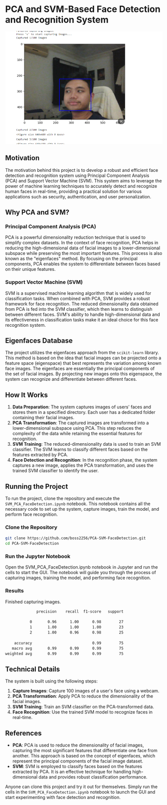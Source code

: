 # PCA and SVM-Based Face Detection and Recognition System
![PCA Face](pca_face.png)

## Motivation
The motivation behind this project is to develop a robust and efficient face detection and recognition system using Principal Component Analysis (PCA) and Support Vector Machine (SVM). This system aims to leverage the power of machine learning techniques to accurately detect and recognize human faces in real-time, providing a practical solution for various applications such as security, authentication, and user personalization.

## Why PCA and SVM?
### Principal Component Analysis (PCA)
PCA is a powerful dimensionality reduction technique that is used to simplify complex datasets. In the context of face recognition, PCA helps in reducing the high-dimensional data of facial images to a lower-dimensional subspace while preserving the most important features. This process is also known as the "eigenfaces" method. By focusing on the principal components, PCA enables the system to differentiate between faces based on their unique features.

### Support Vector Machine (SVM)
SVM is a supervised machine learning algorithm that is widely used for classification tasks. When combined with PCA, SVM provides a robust framework for face recognition. The reduced dimensionality data obtained from PCA is fed into the SVM classifier, which then learns to distinguish between different faces. SVM's ability to handle high-dimensional data and its effectiveness in classification tasks make it an ideal choice for this face recognition system.

## Eigenfaces Database
The project utilizes the eigenfaces approach from the `scikit-learn` library. This method is based on the idea that facial images can be projected onto a feature space (eigenspace) that best represents the variation among known face images. The eigenfaces are essentially the principal components of the set of facial images. By projecting new images onto this eigenspace, the system can recognize and differentiate between different faces.

## How It Works
1. **Data Preparation**: The system captures images of users' faces and stores them in a specified directory. Each user has a dedicated folder containing their facial images.
2. **PCA Transformation**: The captured images are transformed into a lower-dimensional subspace using PCA. This step reduces the complexity of the data while retaining the essential features for recognition.
3. **SVM Training**: The reduced-dimensionality data is used to train an SVM classifier. The SVM learns to classify different faces based on the features extracted by PCA.
4. **Face Detection and Recognition**: In the recognition phase, the system captures a new image, applies the PCA transformation, and uses the trained SVM classifier to identify the user.

## Running the Project
To run the project, clone the repository and execute the `SVM_PCA_FaceDetection.ipynb` notebook. This notebook contains all the necessary code to set up the system, capture images, train the model, and perform face recognition.

### Clone the Repository
```sh
git clone https://github.com/boss2256/PCA-SVM-FaceDetection.git
cd PCA-SVM-FaceDetection
```

### Run the Jupyter Notebook
Open the SVM_PCA_FaceDetection.ipynb notebook in Jupyter and run the cells to start the GUI. The notebook will guide you through the process of capturing images, training the model, and performing face recognition.

### Results
Finished capturing images.
```sh
              precision    recall  f1-score   support

           0       0.96      1.00      0.98        27
           1       1.00      1.00      1.00        23
           2       1.00      0.96      0.98        25

    accuracy                           0.99        75
   macro avg       0.99      0.99      0.99        75
weighted avg       0.99      0.99      0.99        75

```

## Technical Details
The system is built using the following steps:

1. **Capture Images**: Capture 100 images of a user's face using a webcam.
2. **PCA Transformation**: Apply PCA to reduce the dimensionality of the facial images.
3. **SVM Training**: Train an SVM classifier on the PCA-transformed data.
4. **Face Recognition**: Use the trained SVM model to recognize faces in real-time.

## References
- **PCA**: PCA is used to reduce the dimensionality of facial images, capturing the most significant features that differentiate one face from another. This approach is based on the concept of eigenfaces, which represent the principal components of the facial image dataset.
- **SVM**: SVM is employed to classify faces based on the features extracted by PCA. It is an effective technique for handling high-dimensional data and provides robust classification performance.

Anyone can clone this project and try it out for themselves. Simply run the cells in the `SVM_PCA_FaceDetection.ipynb` notebook to launch the GUI and start experimenting with face detection and recognition.
